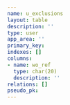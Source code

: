 ```yaml
---
name: u_exclusions
layout: table
description: ''
type: user
app_area: ''
primary_key: 
indexes: []
columns:
- name: wo_ref
  type: char(20)
  description: ''
relations: []
pseudo_pk: 
---
```


